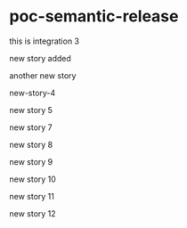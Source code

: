 # poc-semantic-release

this is integration 3

new story added


another new story


new-story-4

new story 5

new story 7

new story 8

new story 9

new story 10

new story 11

new story 12
